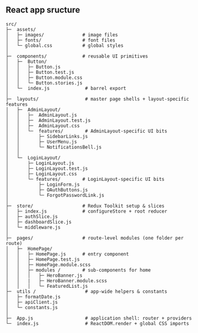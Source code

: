 
## **React app sructure**

      
    src/
    ├─  assets/           
    │   ├─ images/              # image files
    │   ├─ fonts/               # font files
    │   └─ global.css           # global styles
    │
    ├─  components/             # reusable UI primitives
    │   ├─  Button/              
    │   │   ├─ Button.js        
    │   │   ├─ Button.test.js   
    │   │   ├─ Button.module.css
    │   │   └─ Button.stories.js
    │   └─  index.js             # barrel export
    │
    ├─  layouts/                 # master page shells + layout-specific features
    │   ├─  AdminLayout/        
    │   │   ├─  AdminLayout.js
    │   │   ├─  AdminLayout.test.js
    │   │   ├─  AdminLayout.css
    │   │   └─  features/        # AdminLayout-specific UI bits
    │   │       ├─ SidebarLinks.js
    │   │       ├─ UserMenu.js
    │   │       └─ NotificationsBell.js
    │   │
    │   └─  LoginLayout/        
    │       ├─ LoginLayout.js
    │       ├─ LoginLayout.test.js
    │       ├─ LoginLayout.css
    │       └─ features/        # LoginLayout-specific UI bits
    │           ├─ LoginForm.js
    │           ├─ OAuthButtons.js
    │           └─ ForgotPasswordLink.js
    │
    ├─  store/                  # Redux Toolkit setup & slices
    │   ├─ index.js             # configureStore + root reducer
    │   ├─ authSlice.js         
    │   ├─ dashboardSlice.js    
    │   └─ middleware.js        
    │
    ├─  pages/                  # route-level modules (one folder per route)
    │   ├─  HomePage/            
    │   │   ├─ HomePage.js      # entry component
    │   │   ├─ HomePage.test.js     
    │   │   ├─ HomePage.module.scss  
    │   │   ├─ modules /        # sub-components for home
    │   │   │   ├─ HeroBanner.js 
    │   │   |   ├─ HeroBanner.module.scss    
    │   │   │   └─ FeaturedList.js
    ├─  utils /                  # app-wide helpers & constants
    │   ├─ formatDate.js         
    │   ├─ apiClient.js          
    │   └─ constants.js          
    │
    ├─  App.js                   # application shell: router + providers
    └─  index.js                 # ReactDOM.render + global CSS imports

